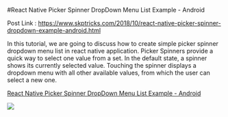 #React Native Picker Spinner DropDown Menu List Example - Android

Post Link :  https://www.skptricks.com/2018/10/react-native-picker-spinner-dropdown-example-android.html

In this tutorial, we are going to discuss how to create simple picker spinner dropdown menu list in react native application. Picker Spinners provide a quick way to select one value from a set. In the default state, a spinner shows its currently selected value. Touching the spinner displays a dropdown menu with all other available values, from which the user can select a new one.

<a href="https://www.skptricks.com/2018/10/react-native-picker-spinner-dropdown-example-android.html" > React Native Picker Spinner DropDown Menu List Example - Android </a>

<img src="https://4.bp.blogspot.com/-puNk3kY_CaQ/W8yOhWzPiOI/AAAAAAAACDU/VlQ9bzG3x6c_7Vfm8ENo2c3uQh1jvhd0ACLcBGAs/s640/picker.png" />
